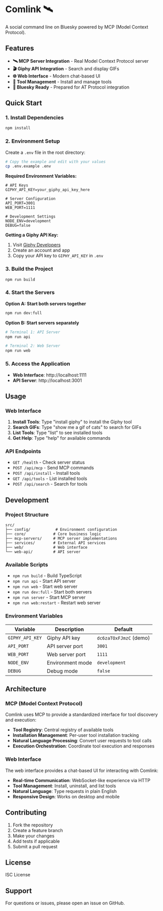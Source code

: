 # Comlink 🛰️

A social command line on Bluesky powered by MCP (Model Context Protocol).

## Features

- **🛰️ MCP Server Integration** - Real Model Context Protocol server
- **🎬 Giphy API Integration** - Search and display GIFs
- **🌐 Web Interface** - Modern chat-based UI
- **🔧 Tool Management** - Install and manage tools
- **📡 Bluesky Ready** - Prepared for AT Protocol integration

## Quick Start

### 1. Install Dependencies

```bash
npm install
```

### 2. Environment Setup

Create a `.env` file in the root directory:

```bash
# Copy the example and edit with your values
cp .env.example .env
```

**Required Environment Variables:**

```env
# API Keys
GIPHY_API_KEY=your_giphy_api_key_here

# Server Configuration
API_PORT=3001
WEB_PORT=1111

# Development Settings
NODE_ENV=development
DEBUG=false
```

**Getting a Giphy API Key:**
1. Visit [Giphy Developers](https://developers.giphy.com/)
2. Create an account and app
3. Copy your API key to `GIPHY_API_KEY` in `.env`

### 3. Build the Project

```bash
npm run build
```

### 4. Start the Servers

**Option A: Start both servers together**
```bash
npm run dev:full
```

**Option B: Start servers separately**
```bash
# Terminal 1: API Server
npm run api

# Terminal 2: Web Server
npm run web
```

### 5. Access the Application

- **Web Interface**: http://localhost:1111
- **API Server**: http://localhost:3001

## Usage

### Web Interface

1. **Install Tools**: Type "install giphy" to install the Giphy tool
2. **Search GIFs**: Type "show me a gif of cats" to search for GIFs
3. **List Tools**: Type "list" to see installed tools
4. **Get Help**: Type "help" for available commands

### API Endpoints

- `GET /health` - Check server status
- `POST /api/mcp` - Send MCP commands
- `POST /api/install` - Install tools
- `GET /api/tools` - List installed tools
- `POST /api/search` - Search for tools

## Development

### Project Structure

```
src/
├── config/           # Environment configuration
├── core/            # Core business logic
├── mcp-servers/     # MCP server implementations
├── services/        # External API services
├── web/             # Web interface
└── web-api/         # API server
```

### Available Scripts

- `npm run build` - Build TypeScript
- `npm run api` - Start API server
- `npm run web` - Start web server
- `npm run dev:full` - Start both servers
- `npm run server` - Start MCP server
- `npm run web:restart` - Restart web server

### Environment Variables

| Variable | Description | Default |
|----------|-------------|---------|
| `GIPHY_API_KEY` | Giphy API key | `dc6zaTOxFJmzC` (demo) |
| `API_PORT` | API server port | `3001` |
| `WEB_PORT` | Web server port | `1111` |
| `NODE_ENV` | Environment mode | `development` |
| `DEBUG` | Debug mode | `false` |

## Architecture

### MCP (Model Context Protocol)

Comlink uses MCP to provide a standardized interface for tool discovery and execution:

- **Tool Registry**: Central registry of available tools
- **Installation Management**: Per-user tool installation tracking
- **Natural Language Processing**: Convert user requests to tool calls
- **Execution Orchestration**: Coordinate tool execution and responses

### Web Interface

The web interface provides a chat-based UI for interacting with Comlink:

- **Real-time Communication**: WebSocket-like experience via HTTP
- **Tool Management**: Install, uninstall, and list tools
- **Natural Language**: Type requests in plain English
- **Responsive Design**: Works on desktop and mobile

## Contributing

1. Fork the repository
2. Create a feature branch
3. Make your changes
4. Add tests if applicable
5. Submit a pull request

## License

ISC License

## Support

For questions or issues, please open an issue on GitHub.
